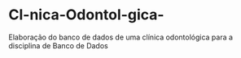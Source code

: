 # Cl-nica-Odontol-gica-
Elaboração do banco de dados de uma clínica odontológica para a disciplina de Banco de Dados
